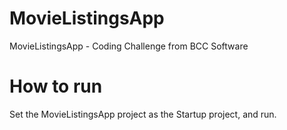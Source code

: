 # MovieListingsApp
 MovieListingsApp - Coding Challenge from BCC Software

# How to run
Set the MovieListingsApp project as the Startup project, and run. 
